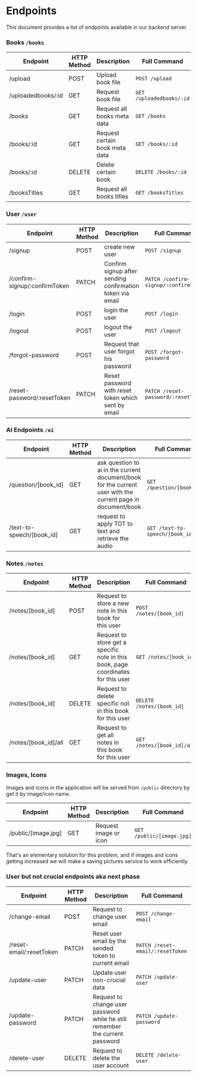 # Endpoints

This document provides a list of endpoints available in our backend server.

### Books `/books`
| Endpoint | HTTP Method | Description | Full Command |
|----------|-------------|-------------|--------------|
| /upload | POST | Upload book file | `POST /upload` |
| /uploadedbooks/:id | GET | Request book file | `GET /uploadedbooks/:id ` |
| /books | GET | Request all books meta data | `GET /books` |
| /books/:id| GET | Request certain book meta data| `GET /books/:id` |
| /books/:id| DELETE| Delete certain book | `DELETE /books/:id` |
| /booksTitles | GET | Request all books titles | `GET /booksTitles` |


### User `/user`
| Endpoint | HTTP Method | Description | Full Command |
|----------|-------------|-------------|--------------| 
| /signup | POST | create new user | `POST /signup` | 
| /confirm-signup/:confirmToken | PATCH | Confirm signup after sending confirmation token via email | `PATCH /confirm-signup/:confirmToken` | 
| /login | POST | login the user | `POST /login` | 
| /logout | POST | logout the user | `POST /logout` | 
| /forgot-password | POST | Request that user forgot his password | `POST /forgot-password` | 
| /reset-password/:resetToken | PATCH | Reset password with reset token which sent by email | `PATCH /reset-password/:resetToken` | 

### AI Endpoints `/ai`
| Endpoint | HTTP Method | Description | Full Command |
|----------|-------------|-------------|--------------| 
| /question/[book_id] | GET | ask question to ai in the current document/book for the current user with the current page in document/book| `GET /question/[book_id]`| 
| /text-to-speech/[book_id] | GET | request to apply TOT to text and retrieve the audio| `GET /text-to-speech/[book_id]`| 


### Notes `/notes`
| Endpoint | HTTP Method | Description | Full Command |
|----------|-------------|-------------|--------------| 
| /notes/[book_id] | POST | Request to store a new note in this book for this user | `POST /notes/[book_id]`| 
| /notes/[book_id] | GET | Request to store get a specific note in this book, page coordinates for this user | `GET /notes/[book_id]`| 
| /notes/[book_id] | DELETE | Request to delete specific not in this book for this user | `DELETE /notes/[book_id]`| 
| /notes/[book_id]/all | GET | Request to get all notes in this book for this user | `GET /notes/[book_id]/all`| 


### Images, Icons
Images and icons in the application will be served from `/public` directory by get it by image/icon name.

| Endpoint | HTTP Method | Description | Full Command |
|----------|-------------|-------------|--------------| 
| /public/[image.jpg] | GET | Request image or icon | `GET /public/[image.jpg]` |



That's an elementary solution for this problem, and if images and icons getting increased we will make a saving pictures service to work efficiently.

### User but not crucial endpoints aka next phase
| Endpoint | HTTP Method | Description | Full Command |
|----------|-------------|-------------|--------------| 
| /change-email | POST | Request to change user email | `POST /change-email` | 
| /reset-email/:resetToken | PATCH | Reset user email by the sended token to current email | `PATCH /reset-email/:resetToken` | 
| /update-user | PATCH | Update user non-crucial data | `PATCH /update-user` | 
| /update-password | PATCH | Request to change user password while he still remember the current password | `PATCH /update-password` | 
| /delete-user | DELETE | Request to delete the user account | `DELETE /delete-user` | 



